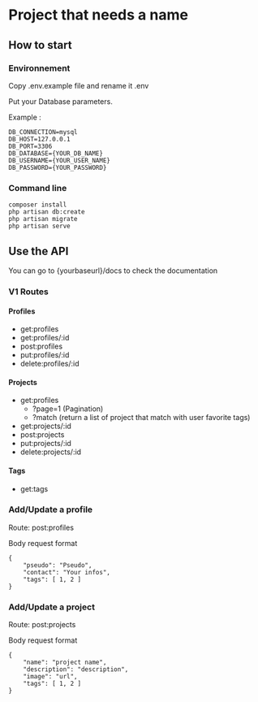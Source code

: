 # Project that needs a name

## How to start

### Environnement

Copy .env.example file and rename it .env

Put your Database parameters.

Example :

```
DB_CONNECTION=mysql
DB_HOST=127.0.0.1
DB_PORT=3306
DB_DATABASE={YOUR_DB_NAME}
DB_USERNAME={YOUR_USER_NAME}
DB_PASSWORD={YOUR_PASSWORD}
```

### Command line

```
composer install
php artisan db:create
php artisan migrate
php artisan serve
```

## Use the API

You can go to {yourbaseurl}/docs to check the documentation

### V1 Routes

#### Profiles

-   get:profiles
-   get:profiles/:id
-   post:profiles
-   put:profiles/:id
-   delete:profiles/:id

#### Projects

-   get:profiles
    -   ?page=1 (Pagination)
    -   ?match (return a list of project that match with user favorite tags)
-   get:projects/:id
-   post:projects
-   put:projects/:id
-   delete:projects/:id

#### Tags

-   get:tags

### Add/Update a profile

Route: post:profiles

Body request format

```
{
    "pseudo": "Pseudo",
    "contact": "Your infos",
    "tags": [ 1, 2 ]
}
```

### Add/Update a project

Route: post:projects

Body request format

```
{
    "name": "project name",
    "description": "description",
    "image": "url",
    "tags": [ 1, 2 ]
}
```
